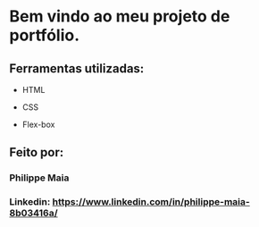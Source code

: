 
# Bem vindo ao meu projeto de portfólio.

## Ferramentas utilizadas:

* HTML

* CSS

* Flex-box

## Feito por:

### Philippe Maia

### Linkedin: https://www.linkedin.com/in/philippe-maia-8b03416a/
